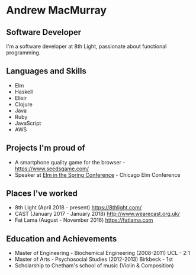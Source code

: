 # Andrew MacMurray

## Software Developer

I'm a software developer at 8th Light, passionate about functional programming.

## Languages and Skills

+ Elm
+ Haskell
+ Elixir
+ Clojure
+ Java
+ Ruby
+ JavaScript
+ AWS

## Projects I'm proud of

+ A smartphone quality game for the browser - https://www.seedsgame.com/
+ Speaker at [Elm in the Spring Conference](https://www.elminthespring.org/) - Chicago Elm Conference

## Places I've worked

+ 8th Light (April 2018 - present) https://8thlight.com/
+ CAST (January 2017 - January 2018) http://www.wearecast.org.uk/
+ Fat Lama (August - November 2016) https://fatlama.com

## Education and Achievements

+ Master of Engineering - Biochemical Engineering (2008-2011) UCL - 2:1
+ Master of Arts - Psychosocial Studies (2012-2013) Birkbeck - 1st
+ Scholarship to Chetham's school of music (Violin & Composition)
